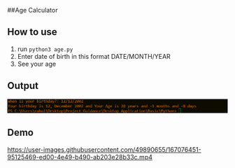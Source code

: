 ##Age Calculator

## How to use

1. run `python3 age.py`
2. Enter date of birth in this format DATE/MONTH/YEAR
3. See your age

## Output

![ss1](./img/Screenshot%202022-05-04%20131349.png)

## Demo


https://user-images.githubusercontent.com/49890655/167076451-95125469-ed00-4e49-b490-ab203e28b33c.mp4

